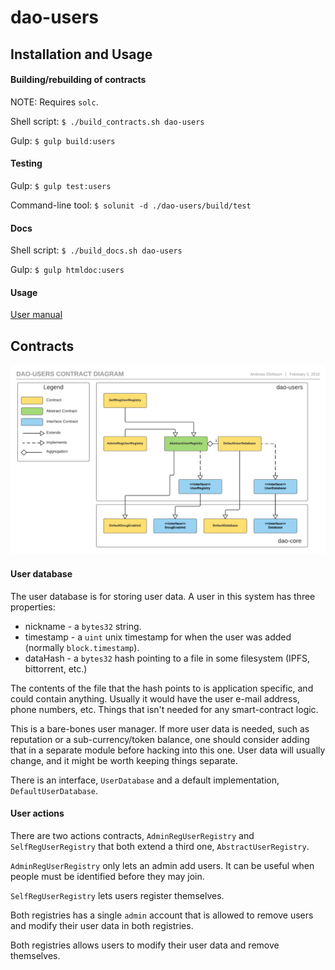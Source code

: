 # dao-users

## Installation and Usage

#### Building/rebuilding of contracts

NOTE: Requires `solc`.

Shell script: `$ ./build_contracts.sh dao-users`

Gulp: `$ gulp build:users`

#### Testing

Gulp: `$ gulp test:users` 

Command-line tool: `$ solunit -d ./dao-users/build/test`

#### Docs

Shell script: `$ ./build_docs.sh dao-users`

Gulp: `$ gulp htmldoc:users`

#### Usage

[User manual](https://github.com/smartcontractproduction/dao/blob/master/docs/Manual.md)

## Contracts

![DaoUsersContracts](../docs/images/dao-users-contracts.png)

#### User database

The user database is for storing user data. A user in this system has three properties:

* nickname - a `bytes32` string.
* timestamp - a `uint` unix timestamp for when the user was added (normally `block.timestamp`).
* dataHash - a `bytes32` hash pointing to a file in some filesystem (IPFS, bittorrent, etc.)

The contents of the file that the hash points to is application specific, and could contain anything. Usually it would have the user e-mail address, phone numbers, etc. Things that isn't needed for any smart-contract logic.

This is a bare-bones user manager. If more user data is needed, such as reputation or a sub-currency/token balance, one should consider adding that in a separate module before hacking into this one. User data will usually change, and it might be worth keeping things separate.

There is an interface, `UserDatabase` and a default implementation, `DefaultUserDatabase`.

#### User actions

There are two actions contracts, `AdminRegUserRegistry` and `SelfRegUserRegistry` that both extend a third one, `AbstractUserRegistry`.

`AdminRegUserRegistry` only lets an admin add users. It can be useful when people must be identified before they may join.

`SelfRegUserRegistry` lets users register themselves.

Both registries has a single `admin` account that is allowed to remove users and modify their user data in both registries.

Both registries allows users to modify their user data and remove themselves.